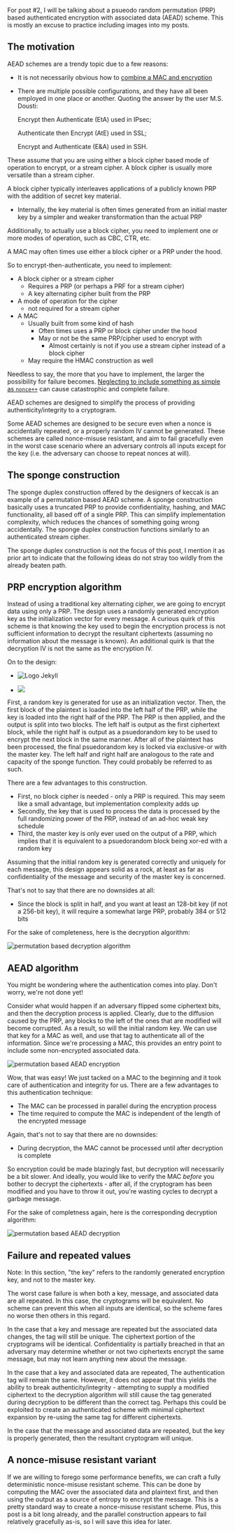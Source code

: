 For post #2, I will be talking about a psueodo random permutation (PRP) based authenticated encryption with associated data (AEAD) scheme. This is mostly an excuse to practice including images into my posts.

The motivation
----
AEAD schemes are a trendy topic due to a few reasons:
    
- It is not necessarily obvious how to [combine a MAC and encryption](https://crypto.stackexchange.com/questions/202/should-we-mac-then-encrypt-or-encrypt-then-mac)
- There are multiple possible configurations, and they have all been employed in one place or another. Quoting the answer by the user M.S. Dousti:
    
    Encrypt then Authenticate (EtA) used in IPsec;
    
    Authenticate then Encrypt (AtE) used in SSL;
    
    Encrypt and Authenticate (E&A) used in SSH.
    
These assume that you are using either a block cipher based mode of operation to encrypt, or a stream cipher. A block cipher is usually more versatile than a stream cipher.

A block cipher typically interleaves applications of a publicly known PRP with the addition of secret key material.

- Internally, the key material is often times generated from an initial master key by a simpler and weaker transformation than the actual PRP

Additionally, to actually use a block cipher, you need to implement one or more modes of operation, such as CBC, CTR, etc.

A MAC may often times use either a block cipher or a PRP under the hood.

So to encrypt-then-authenticate, you need to implement:

- A block cipher or a stream cipher
    - Requires a PRP (or perhaps a PRF for a stream cipher)
    - A key alternating cipher built from the PRP    
- A mode of operation for the cipher
    - not required for a stream cipher
- A MAC
    - Usually built from some kind of hash        
        - Often times uses a PRP or block cipher under the hood
        - May or not be the same PRP/cipher used to encrypt with
            - Almost certainly is not if you use a stream cipher instead of a block cipher
    - May require the HMAC construction as well
    
Needless to say, the more that you have to implement, the larger the possibility for failure becomes. [Neglecting to include something as simple as `nonce++`](https://lwn.net/Articles/423747/) can cause catastrophic and complete failure.

AEAD schemes are designed to simplify the process of providing authenticity/integrity to a cryptogram. 

Some AEAD schemes are designed to be secure even when a nonce is accidentally repeated, or a properly random IV cannot be generated. These schemes are called nonce-misuse resistant, and aim to fail gracefully even in the worst case scenario where an adversary controls all inputs except for the key (i.e. the adversary can choose to repeat nonces at will).

The sponge construction
-------
The sponge duplex construction offered by the designers of keccak is an example of a permutation based AEAD scheme. A sponge construction basically uses a truncated PRP to provide confidentiality, hashing, and MAC functionality, all based off of a single PRP. This can simplify implementation complexity, which reduces the chances of something going wrong accidentally. The sponge duplex construction functions similarly to an authenticated stream cipher.

The sponge duplex construction is not the focus of this post, I mention it as prior art to indicate that the following ideas do not stray too wildly from the already beaten path.


PRP encryption algorithm
-----
Instead of using a traditional key alternating cipher, we are going to encrypt data using only a PRP. The design uses a randomly generated encryption key as the initialization vector for every message. A curious quirk of this scheme is that knowing the key used to begin the encryption process is not sufficient information to decrypt the resultant ciphertexts (assuming no information about the message is known). An additional quirk is that the decryption IV is not the same as the encryption IV.

On to the design:

- ![Logo Jekyll](http://memofil.github.io/assets/images/categories/jekyll-logo.png)

- ![](https://github.com/erose1337/erose1337.github.io/blob/master/img/prpmooe.png)

First, a random key is generated for use as an initialization vector. Then, the first block of the plaintext is loaded into the left half of the PRP, while the key is loaded into the right half of the PRP. The PRP is then applied, and the output is split into two blocks. The left half is output as the first ciphertext block, while the right half is output as a psuedorandom key to be used to encrypt the next block in the same manner. After all of the plaintext has been processed, the final psuedorandom key is locked via exclusive-or with the master key. The left half and right half are analogous to the rate and capacity of the sponge function. They could probably be referred to as such.

There are a few advantages to this construction. 
- First, no block cipher is needed - only a PRP is required. This may seem like a small advantage, but implementation complexity adds up
- Secondly, the key that is used to process the data is processed by the full randomizing power of the PRP, instead of an ad-hoc weak key schedule
- Third, the master key is only ever used on the output of a PRP, which implies that it is equivalent to a psuedorandom block being xor-ed with a random key

Assuming that the initial random key is generated correctly and uniquely for each message, this design appears solid as a rock, at least as far as confidentiality of the message and security of the master key is concerned. 

That's not to say that there are no downsides at all:
- Since the block is split in half, and you want at least an 128-bit key (if not a 256-bit key), it will require a somewhat large PRP, probably 384 or 512 bits

For the sake of completeness, here is the decryption algorithm:

![permutation based decryption algorithm](https://github.com/erose1337/erose1337.github.io/tree/master/img/prpdecryption.png)

AEAD algorithm
----
You might be wondering where the authentication comes into play. Don't worry, we're not done yet!

Consider what would happen if an adversary flipped some ciphertext bits, and then the decryption process is applied. Clearly, due to the diffusion caused by the PRP, any blocks to the left of the ones that are modified will become corrupted. As a result, so will the initial random key. We can use that key for a MAC as well, and use that tag to authenticate all of the information. Since we're processing a MAC, this provides an entry point to include some non-encrypted associated data.

![permutation based AEAD encryption](https://github.com/erose1337/erose1337.github.io/tree/master/img/prpmooe.png)

Wow, that was easy! We just tacked on a MAC to the beginning and it took care of authentication and integrity for us. There are a few advantages to this authentication technique:
- The MAC can be processed in parallel during the encryption process
- The time required to compute the MAC is independent of the length of the encrypted message

Again, that's not to say that there are no downsides:
- During decryption, the MAC cannot be processed until after decryption is complete

So encryption could be made blazingly fast, but decryption will necessarily be a bit slower. And ideally, you would like to verify the MAC *before* you bother to decrypt the ciphertexts - after all, if the cryptogram has been modified and you have to throw it out, you're wasting cycles to decrypt a garbage message. 

For the sake of completness again, here is the corresponding decryption algorithm:

![permutation based AEAD decryption](https://github.com/erose1337/erose1337.github.io/tree/master/img/prpmood.png)

Failure and repeated values
-------
Note: In this section, "the key" refers to the randomly generated encryption key, and not to the master key.

The worst case failure is when both a key, message, and associated data are all repeated. In this case, the cryptograms will be equivalent. No scheme can prevent this when all inputs are identical, so the scheme fares no worse then others in this regard.

In the case that a key and message are repeated but the associated data changes, the tag will still be unique. The ciphertext portion of the cryptograms will be identical. Confidentiality is partially breached in that an adversary may determine whether or not two ciphertexts encrypt the same message, but may not learn anything new about the message.

In the case that a key and associated data are repeated, The authentication tag will remain the same. However, it does not appear that this yields the ability to break authenticity/integrity - attempting to supply a modified ciphertext to the decryption algorithm will still cause the tag generated during decryption to be different than the correct tag. Perhaps this could be exploited to create an authenticated scheme with minimal ciphertext expansion by re-using the same tag for different ciphertexts.

In the case that the message and associated data are repeated, but the key is properly generated, then the resultant cryptogram will unique.


A nonce-misuse resistant variant
-----
If we are willing to forego some performance benefits, we can craft a fully deterministic nonce-misuse resistant scheme. This can be done by computing the MAC over the associated data and plaintext first, and then using the output as a source of entropy to encrypt the message. This is a pretty standard way to create a nonce-misuse resistant scheme. Plus, this post is a bit long already, and the parallel construction appears to fail relatively gracefully as-is, so I will save this idea for later.

